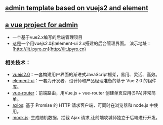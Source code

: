 ## [admin template based on vuejs2 and element](https://github.com/taylorchen709/vue-admin)
## [a vue project for admin](https://github.com/jerry9022/LitAdmin)
* 一个基于vue2.x编写的后端管理项目
* 这是一个用vuejs2.0和element-ui 2.x搭建的后台管理界面。 演示地址：[http://lit.ipyro.cn](http://lit.ipyro.cn)
### 相关技术：
* [vuejs2.0](http://vuejs.org/)：一套构建用户界面的渐进式JavaScript框架，易用、灵活、高效。
* [element-ui](http://element.eleme.io/)：一套为开发者、设计师和产品经理准备的基于 Vue 2.0 的组件库。
* [vue-router](http://router.vuejs.org/zh-cn/index.html)：前端路由，用Vue.js + vue-router 创建单页应用(SPA)非常简单。
* [axios](https://www.npmjs.com/package/axios): 基于 Promise 的 HTTP 请求客户端，可同时在浏览器和 node.js 中使用。
* [mock.js](http://mockjs.com/): 生成随机数据，拦截 Ajax 请求,让前端攻城师独立于后端进行开发。
